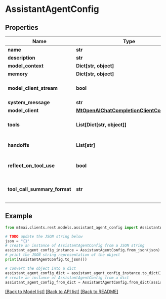 # AssistantAgentConfig


## Properties

Name | Type | Description | Notes
------------ | ------------- | ------------- | -------------
**name** | **str** |  | 
**description** | **str** |  | 
**model_context** | **Dict[str, object]** |  | [optional] 
**memory** | **Dict[str, object]** |  | [optional] 
**model_client_stream** | **bool** |  | [optional] [default to False]
**system_message** | **str** |  | [optional] 
**model_client** | [**MtOpenAIChatCompletionClientComponent**](MtOpenAIChatCompletionClientComponent.md) |  | 
**tools** | **List[Dict[str, object]]** |  | [optional] [default to []]
**handoffs** | **List[str]** |  | [optional] [default to []]
**reflect_on_tool_use** | **bool** |  | [optional] [default to False]
**tool_call_summary_format** | **str** |  | [optional] [default to '{result}']

## Example

```python
from mtmai.clients.rest.models.assistant_agent_config import AssistantAgentConfig

# TODO update the JSON string below
json = "{}"
# create an instance of AssistantAgentConfig from a JSON string
assistant_agent_config_instance = AssistantAgentConfig.from_json(json)
# print the JSON string representation of the object
print(AssistantAgentConfig.to_json())

# convert the object into a dict
assistant_agent_config_dict = assistant_agent_config_instance.to_dict()
# create an instance of AssistantAgentConfig from a dict
assistant_agent_config_from_dict = AssistantAgentConfig.from_dict(assistant_agent_config_dict)
```
[[Back to Model list]](../README.md#documentation-for-models) [[Back to API list]](../README.md#documentation-for-api-endpoints) [[Back to README]](../README.md)


